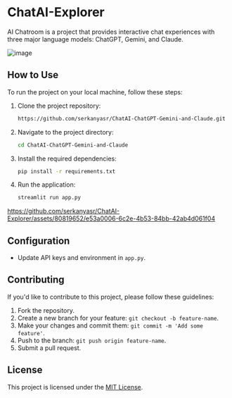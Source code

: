 # ChatAI-Explorer

AI Chatroom is a project that provides interactive chat experiences with three major language models: ChatGPT, Gemini, and Claude.

![image](https://github.com/serkanyasr/ChatAI-Explorer/assets/80819652/eb68d1be-6dd2-4606-a963-a51dbd34a7f4)


## How to Use

To run the project on your local machine, follow these steps:

1. Clone the project repository:

    ```bash
    https://github.com/serkanyasr/ChatAI-ChatGPT-Gemini-and-Claude.git
    ```

2. Navigate to the project directory:

    ```bash
    cd ChatAI-ChatGPT-Gemini-and-Claude
    ```

3. Install the required dependencies:

    ```bash
    pip install -r requirements.txt
    ```

4. Run the application:

    ```bash
    streamlit run app.py
    ```



https://github.com/serkanyasr/ChatAI-Explorer/assets/80819652/e53a0006-6c2e-4b53-84bb-42ab4d061f04



## Configuration

- Update API keys and environment in `app.py`.

## Contributing

If you'd like to contribute to this project, please follow these guidelines:

1. Fork the repository.
2. Create a new branch for your feature: `git checkout -b feature-name`.
3. Make your changes and commit them: `git commit -m 'Add some feature'`.
4. Push to the branch: `git push origin feature-name`.
5. Submit a pull request.

## License

This project is licensed under the [MIT License](LICENSE).
